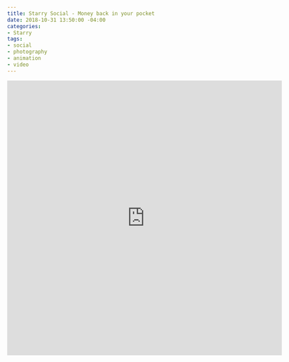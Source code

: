 ```yaml
---
title: Starry Social - Money back in your pocket
date: 2018-10-31 13:50:00 -04:00
categories:
- Starry
tags:
- social
- photography
- animation
- video
---
```


<div class="video-square">
	<iframe src="https://player.vimeo.com/video/429341907?&loop=1" width="640" height="640" frameborder="0" webkitallowfullscreen mozallowfullscreen allowfullscreen allow="autoplay" background="1"></iframe>
</div>
